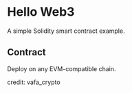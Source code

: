 # Hello Web3
A simple Solidity smart contract example.

## Contract
Deploy on any EVM-compatible chain.

credit: vafa_crypto